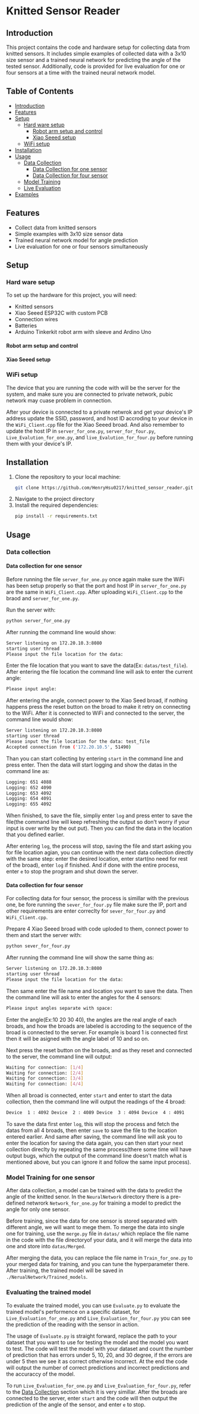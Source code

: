 # Knitted Sensor Reader

## Introduction
This project contains the code and hardware setup for collecting data from knitted sensors. It includes simple examples of collected data with a 3x10 size sensor and a trained neural network for predicting the angle of the tested sensor. Additionally, code is provided for live evaluation for one or four sensors at a time with the trained neural network model.

## Table of Contents
- [Introduction](#introduction)
- [Features](#features)
- [Setup](#setup)
    - [Hard ware setup](#hard-ware-setup)
        - [Robot arm setup and control](#robot-arm-setup-and-control)
        - [Xiao Seeed setup](#xiao-seeed-setup)
    - [WiFi setup](#wifi-setup)
- [Installation](#installation)
- [Usage](#usage)
  - [Data Collection](#data-collection)
    - [Data Collection for one sensor](#data-collection-for-one-sensor)
    - [Data Collection for four sensor](#data-collection-for-four-sensor)
  - [Model Training](#model-training)
  - [Live Evaluation](#live-evaluation)
- [Examples](#examples)
## Features
- Collect data from knitted sensors
- Simple examples with 3x10 size sensor data
- Trained neural network model for angle prediction
- Live evaluation for one or four sensors simultaneously

## Setup
### Hard ware setup
To set up the hardware for this project, you will need:  
- Knitted sensors
- Xiao Seeed ESP32C with custom PCB
- Connection wires
- Batteries
- Arduino Tinkerkit robot arm with sleeve and Ardino Uno
#### Robot arm setup and control

#### Xiao Seeed setup

### WiFi setup
The device that you are running the code with will be the server for the system, and make sure you are connected to private network, pubic network may cuase problem in connection.  

After your device is connected to a private netwrok and get your device's IP address update the SSID, password, and host ID accroding to your device in the `WiFi_Client.cpp` file for the Xiao Seeed broad. And also remember to update the host IP in `server_for_one.py`, `server_for_four.py`, `Live_Evalution_for_one.py`, and `live_Evalution_for_four.py` before running them with your device's IP.

## Installation
1. Clone the repository to your local machine:
   ```sh
   git clone https://github.com/HenryHsu0217/knitted_sensor_reader.git
    ```
2. Navigate to the project directory
3. Install the required dependencies:
    ```sh
    pip install -r requirements.txt
    ```
## Usage
### Data collection 
#### Data collection for one sensor
Before running the file `server_for_one.py` once again make sure the WiFi has been setup properly so that the port and host IP in `server_for_one.py` are the same in `WiFi_Client.cpp`. After uploading `WiFi_Client.cpp` to the braod and `server_for_one.py`.  

Run the server with:
```sh
python server_for_one.py
```  
After running the command line would show:
```sh
Server listening on 172.20.10.3:8080
starting user thread
Please input the file location for the data: 
```  
Enter the file location that you want to save the data(Ex: `datas/test_file`). After entering the file location the command line will ask to enter the current angle:
```sh
Please input angle: 
```
 After entering the angle, connect power to the Xiao Seed broad, if nothing happens press the reset button on the broad to make it retry on connecting to the WiFi. After it is connected to WiFi and connected to the server, the command line would show:
```sh
Server listening on 172.20.10.3:8080
starting user thread
Please input the file location for the data: test_file
Accepted connection from ('172.20.10.5', 51490)
```  
Than you can start collecting by entering `start` in the command line and press enter. Then the data will start logging and show the datas in the command line as:
```sh
Logging: 651 4088
Logging: 652 4090
Logging: 653 4092
Logging: 654 4091
Logging: 655 4092
```  
When finished, to save the file, simpliy enter `log` and press enter to save the file(the command line will keep refreshing the output so don't worry if your input is over write by the out put). Then you can find the data in the location that you defined earlier.  
  
After entering `log`, the process will stop, saving the file and start asking you for file location agian, you can continue with the next data collection directly with the same step: enter the desired location, enter start(no need for rest of the broad), enter `log` if finished. And if done with the entire process, enter `e` to stop the program and shut down the server.
#### Data collection for four sensor
For collecting data for four sensor, the process is simillar with the previous one, be fore running the `sever_for_four.py` file make sure the IP, port and other requirements are enter correclty for `sever_for_four.py` and `WiFi_Client.cpp`.  
  
Prepare 4 Xiao Seeed broad with code uploded to them, connect power to them and start the server with:
```sh
python sever_for_four.py
```  
After running the command line will show the same thing as:
```sh
Server listening on 172.20.10.3:8080
starting user thread
Please input the file location for the data: 
```  
Then same enter the file name and location you want to save the data. Then the command line will ask to enter the angles for the 4 sensors:
```sh
Please input angles separate with space: 
```
Enter the angle(Ex:10 20 30 40), the angles are the real angle of each broads, and how the broads are labeled is accroding to the sequence of the broad is connected to the server. For example is board 1 is connected first then it will be asigned with the angle label of 10 and so on.

Next press the reset button on the broads, and as they reset and connected to the server, the command line will output:
```sh
Waiting for connection: [1/4]
Waiting for connection: [2/4]
Waiting for connection: [3/4]
Waiting for connection: [4/4]
```
When all broad is connected, enter `start` and enter to start the data collection, then the command line will output the readings of the 4 broad:
```sh
Device  1 : 4092 Device  2 : 4089 Device  3 : 4094 Device  4 : 4091
```  
To save the data first enter `log`, this will stop the process and fetch the datas from all 4 broads, then enter `save` to save the file to the location entered earlier. And same after saving, the command line will ask you to enter the location for saving the data again, you can then start your next collection direclty by repeating the same process(there some time will have output bugs, which the output of the command line doesn't match what is mentioned above, but you can ignore it and follow the same input process).
### Model Training for one sensor
After data collection, a model can be trained with the data to predict the angle of the knitted senor. In the `NeuralNetwork` directory there is a pre-defined netwrork `Network_for_one.py` for training a model to predict the angle for only one sensor.  

Before training, since the data for one sensor is stored separated with different angle, we will want to mege them. To merge the data into single one for training, use the `merge.py` file in `datas/` which replace the file name in the code with the file directoryof your data, and it will merge the data into one and store into `datas/Merged`.  
  
After merging the data, you can replace the file name in `Train_for_one.py` to your merged data for training, and you can tune the hyperparameter there. After training, the trained model will be saved in `./NerualNetwork/Trained_models`.
### Evaluating the trained model
To evaluate the trained model, you can use `Evaluate.py` to evaluate the trained model's performence on a specific dataset, for `Live_Evaluation_for_one.py` and `Live_Evaluation_for_four.py` you can see the prediction of the reading with the sensor in action.  
  
The usage of `Evaluate.py` is straight forward, replace the path to your dataset that you want to use for testing the model and the model you want to test. The code will test the model with your dataset and count the number of prediction that has errors under 5, 10, 20, and 30 degree, if the errors are under 5 then we see it as correct otherwise incorrect. At the end the code will output the number of correct predictions and incorrect predictions and the accuraccy of the model.  
  
To run `Live_Evaluation_for_one.py` and `Live_Evaluation_for_four.py`, refer to the [Data Collection](#data-collection) section which it is very simillar. After the broads are connected to the server, enter `start` and the code will then output the prediction of the angle of the sensor, and enter `e` to stop.




